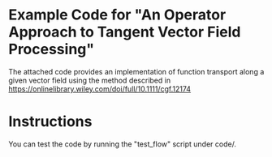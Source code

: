 # Example Code for "An Operator Approach to Tangent Vector Field Processing"

The attached code provides an implementation of function transport along a given vector field using the method described in
https://onlinelibrary.wiley.com/doi/full/10.1111/cgf.12174

# Instructions

You can test the code by running the "test_flow" script under code/.
